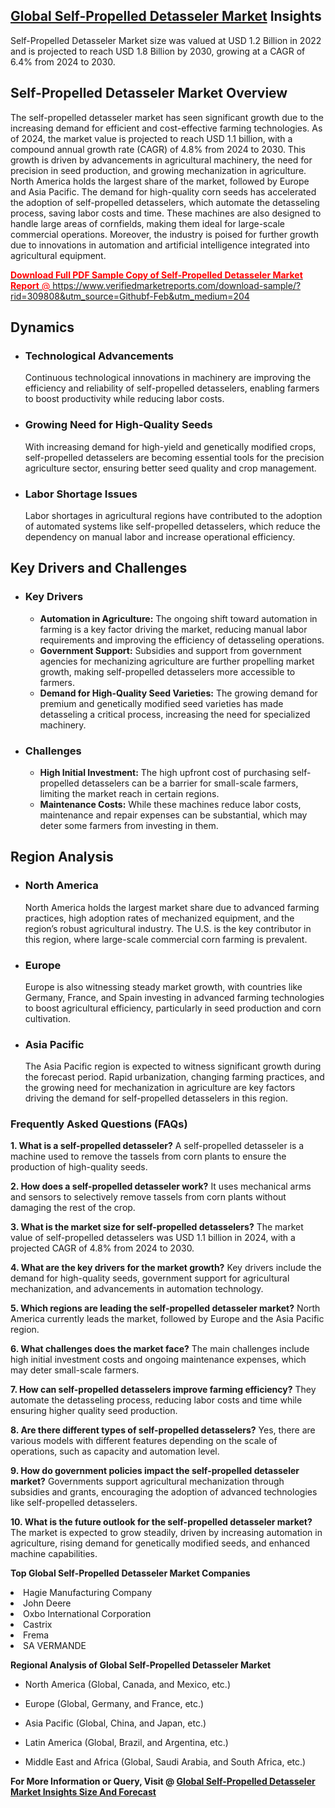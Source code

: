 <h2><a href="https://www.verifiedmarketreports.com/download-sample/?rid=309808&amp;utm_source=Githubf&amp;utm_medium=204" target="_blank">Global Self-Propelled Detasseler Market</a> Insights</h2><p>Self-Propelled Detasseler Market size was valued at USD 1.2 Billion in 2022 and is projected to reach USD 1.8 Billion by 2030, growing at a CAGR of 6.4% from 2024 to 2030.</p><p> <h2>Self-Propelled Detasseler Market Overview</h2> <p>The self-propelled detasseler market has seen significant growth due to the increasing demand for efficient and cost-effective farming technologies. As of 2024, the market value is projected to reach USD 1.1 billion, with a compound annual growth rate (CAGR) of 4.8% from 2024 to 2030. This growth is driven by advancements in agricultural machinery, the need for precision in seed production, and growing mechanization in agriculture. North America holds the largest share of the market, followed by Europe and Asia Pacific. The demand for high-quality corn seeds has accelerated the adoption of self-propelled detasselers, which automate the detasseling process, saving labor costs and time. These machines are also designed to handle large areas of cornfields, making them ideal for large-scale commercial operations. Moreover, the industry is poised for further growth due to innovations in automation and artificial intelligence integrated into agricultural equipment. </p> <p><a href="sample_download_link"><p><span class=""><span style="color: #ff0000;"><strong>Download Full PDF Sample Copy of Self-Propelled Detasseler Market Report</strong> @ </span><a href="https://www.verifiedmarketreports.com/download-sample/?rid=309808&amp;utm_source=Githubf-Feb&amp;utm_medium=204" target="_blank">https://www.verifiedmarketreports.com/download-sample/?rid=309808&amp;utm_source=Githubf-Feb&amp;utm_medium=204</a></span></p></a></p> <h2>Dynamics</h2> <ul> <li><h3>Technological Advancements</h3> Continuous technological innovations in machinery are improving the efficiency and reliability of self-propelled detasselers, enabling farmers to boost productivity while reducing labor costs.</li> <li><h3>Growing Need for High-Quality Seeds</h3> With increasing demand for high-yield and genetically modified crops, self-propelled detasselers are becoming essential tools for the precision agriculture sector, ensuring better seed quality and crop management.</li> <li><h3>Labor Shortage Issues</h3> Labor shortages in agricultural regions have contributed to the adoption of automated systems like self-propelled detasselers, which reduce the dependency on manual labor and increase operational efficiency.</li> </ul> <h2>Key Drivers and Challenges</h2> <ul> <li><h3>Key Drivers</h3> <ul> <li><strong>Automation in Agriculture:</strong> The ongoing shift toward automation in farming is a key factor driving the market, reducing manual labor requirements and improving the efficiency of detasseling operations.</li> <li><strong>Government Support:</strong> Subsidies and support from government agencies for mechanizing agriculture are further propelling market growth, making self-propelled detasselers more accessible to farmers.</li> <li><strong>Demand for High-Quality Seed Varieties:</strong> The growing demand for premium and genetically modified seed varieties has made detasseling a critical process, increasing the need for specialized machinery.</li> </ul> </li> <li><h3>Challenges</h3> <ul> <li><strong>High Initial Investment:</strong> The high upfront cost of purchasing self-propelled detasselers can be a barrier for small-scale farmers, limiting the market reach in certain regions.</li> <li><strong>Maintenance Costs:</strong> While these machines reduce labor costs, maintenance and repair expenses can be substantial, which may deter some farmers from investing in them.</li> </ul> </li> </ul> <h2>Region Analysis</h2> <ul> <li><h3>North America</h3> North America holds the largest market share due to advanced farming practices, high adoption rates of mechanized equipment, and the region’s robust agricultural industry. The U.S. is the key contributor in this region, where large-scale commercial corn farming is prevalent.</li> <li><h3>Europe</h3> Europe is also witnessing steady market growth, with countries like Germany, France, and Spain investing in advanced farming technologies to boost agricultural efficiency, particularly in seed production and corn cultivation.</li> <li><h3>Asia Pacific</h3> The Asia Pacific region is expected to witness significant growth during the forecast period. Rapid urbanization, changing farming practices, and the growing need for mechanization in agriculture are key factors driving the demand for self-propelled detasselers in this region.</li> </ul> <h3>Frequently Asked Questions (FAQs)</h3> <p><strong>1. What is a self-propelled detasseler?</strong> A self-propelled detasseler is a machine used to remove the tassels from corn plants to ensure the production of high-quality seeds.</p> <p><strong>2. How does a self-propelled detasseler work?</strong> It uses mechanical arms and sensors to selectively remove tassels from corn plants without damaging the rest of the crop.</p> <p><strong>3. What is the market size for self-propelled detasselers?</strong> The market value of self-propelled detasselers was USD 1.1 billion in 2024, with a projected CAGR of 4.8% from 2024 to 2030.</p> <p><strong>4. What are the key drivers for the market growth?</strong> Key drivers include the demand for high-quality seeds, government support for agricultural mechanization, and advancements in automation technology.</p> <p><strong>5. Which regions are leading the self-propelled detasseler market?</strong> North America currently leads the market, followed by Europe and the Asia Pacific region.</p> <p><strong>6. What challenges does the market face?</strong> The main challenges include high initial investment costs and ongoing maintenance expenses, which may deter small-scale farmers.</p> <p><strong>7. How can self-propelled detasselers improve farming efficiency?</strong> They automate the detasseling process, reducing labor costs and time while ensuring higher quality seed production.</p> <p><strong>8. Are there different types of self-propelled detasselers?</strong> Yes, there are various models with different features depending on the scale of operations, such as capacity and automation level.</p> <p><strong>9. How do government policies impact the self-propelled detasseler market?</strong> Governments support agricultural mechanization through subsidies and grants, encouraging the adoption of advanced technologies like self-propelled detasselers.</p> <p><strong>10. What is the future outlook for the self-propelled detasseler market?</strong> The market is expected to grow steadily, driven by increasing automation in agriculture, rising demand for genetically modified seeds, and enhanced machine capabilities.</p> </p><p><strong>Top Global Self-Propelled Detasseler Market Companies</strong></p><div data-test-id=""><p><li>Hagie Manufacturing Company</li><li> John Deere</li><li> Oxbo International Corporation</li><li> Castrix</li><li> Frema</li><li> SA VERMANDE</li></p><div><strong>Regional Analysis of&nbsp;Global Self-Propelled Detasseler Market</strong></div><ul><li dir="ltr"><p dir="ltr">North America&nbsp;(Global, Canada, and Mexico, etc.)</p></li><li dir="ltr"><p dir="ltr">Europe (Global, Germany, and France, etc.)</p></li><li dir="ltr"><p dir="ltr">Asia Pacific&nbsp;(Global, China, and Japan, etc.)</p></li><li dir="ltr"><p dir="ltr">Latin America&nbsp;(Global, Brazil, and Argentina, etc.)</p></li><li dir="ltr">Middle East and Africa&nbsp;(Global, Saudi Arabia, and South Africa, etc.)</li></ul><p><strong>For More Information or Query, Visit @&nbsp;</strong><strong><a href="https://www.verifiedmarketreports.com/product/self-propelled-detasseler-market/?utm_source=Githubf&amp;utm_medium=204" target="_blank">Global Self-Propelled Detasseler Market Insights Size And Forecast</a></strong></p></div>
